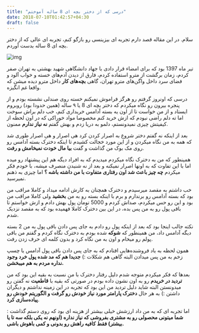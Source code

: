 ```yaml
---
title: "درسی که از دختر بچه ای 8 ساله آموختم"
date: 2018-07-10T01:42:57+04:30
draft: false
---
```


سلام. در این مقاله قصد دارم تجربه ای بیزینسی رو بازگو کنم، تجربه ای عالی که از دختر بچه ای 8 ساله بدست آوردم.

![img](https://files.virgool.io/upload/users/35306/posts/foemkvicahiv/pagpoe78fbih.jpeg)

تیر ماه 1397 بود که برای امضاء قرار دادی با جهاد دانشگاهی شهید بهشتی به تهران صفر کردم، زمان برگشت از مترو استفاده کردم، فارق از دیدن آدم‌های خسته و خواب آلود و فضای سرد داخل واگن‌های مترو تهران، گاهی **بچه‌های کار** داخل مترو دیده میشن که واقعا غم انگیزه.

درسی که اونروز گرفتم رو هرگز فراموش نمیکنم خسته روی صندلی نشسته بودم و از پنجره بیرون رو نگاه میکردم که دختر بچه ای 8 یا ۹ ساله (همین حدودا بود) روبروم ایستاد و از من خواست تا از اون یه بسته آدامس خریداری کنم، خب دلم براش سوخت اما ته دلم راضی نبودم که ازش خرید کنم مخصوصا مواد خوراکی که در اون لحظه از کیفیتش چیزی نمیدونستم، دلمو به دریا زدم و بهش گفتم **نه نیاز ندارم** ممنون.

بعد از اینکه نه گفتم دختر شروع به اصرار کردن کرد هی اصرار و هی اصرار طوری شد که همه به من نگاه میکردن و از این مورد خجالت کشیدم تا اینکه دخترک بسته آدامس رو روی مک بوک من گذاشت و گفت **بیا مال خودت نمیخامش و رفت**.

همینطور که من به دخترک نگاه میکردم میدیدم که به افراد دیگه هم این پیشنهاد رو میده اما با این تفاوت که به اونها اصرار نمیکنه و بعد از نه شنیدن منصرف میشه، با خودم فکر میکردم **چه چیز باعث شد اون رفتاری متفاوت با من داشته باشه ؟** اما چیزی به ذهنم نمیرسید.

خب داشتم به مقصد میرسیدم و دخترک همچنان به کارش ادامه میداد و کاملا مراقب من بود که بسته آدامس رو برندارم و برم با اینکه بسته رو به من **بخشید** ولی کاملا مراقب من بود و این رو حس میکردم، صداش کردم و 5000 تومان پول بهش دادم و ازش خواستم تا باقی پول رو به من پس بده، در این بین دخترک کاملا فهمیده بود که به مقصد نزدیک شدم.

نکته جالب اینجا بود که بعد از اینکه پول رو دادم به جای پس دادن باقی پول به من 2 بسته دیگه آدامس داد، من همینطور که **شوکه** شده بودم به دخترک نگاه کردم و گفتم من باقی پولم رو میخام و اون به من نگاه کرد و بدون کلمه ای حرف زدن رفت.

همون لحظه به یاد فروشنده‌هایی افتادم که به جای پس دادن باقی پول آدامس یا چسپ زخم به من پس میدادن البته گاهی هم شکلات :) **جدیدا هم که مد شده پول خرد وجود نداره مردم به هم میبخشن.**

بعدها که فکر میکردم متوجه شدم دلیل رفتار دخترک با من نسبت به بقیه این بود که من **تردید در خریدم** رو به اون نشون داده بودم در صورتی که بقیه با **قاطعیت** نه گفتن رو میدونستن البته شاید دلیل تردید من این بود که تجربه در این زمینه نداشتم و دیگران داشتن :) به هر حال **دخترک پارامتر مورد نیاز خودش رو گرفت و الگوریتم خودش رو پیاده‌سازی کرد**.

اما تجربه ای که به من داد ارزشش خیلی بیشتر از هزینه ای بود که روی دستم گذاشت : **شما میتونی محصولی رو به مشتری بفروشی که نیاز نداره (اونهم نه یکی بلکه سه تا یا بیشتر) فقط کافیه راهش رو بدونی و کمی باهوش باشی.**